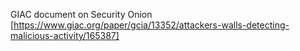 GIAC document on Security Onion [https://www.giac.org/paper/gcia/13352/attackers-walls-detecting-malicious-activity/165387]
